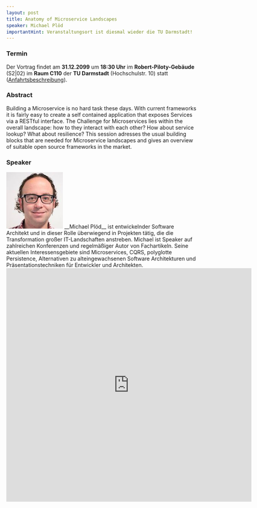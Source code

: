 ```yaml
---
layout: post
title: Anatomy of Microservice Landscapes
speaker: Michael Plöd
importantHint: Veranstaltungsort ist diesmal wieder die TU Darmstadt!
---
```


### Termin

Der Vortrag findet am **31.12.2099** um **18:30 Uhr** im **Robert-Piloty-Gebäude** (S2|02) im **Raum C110** der **TU Darmstadt** (Hochschulstr. 10) statt ([Anfahrtsbeschreibung](/anfahrt)).

### Abstract

Building a Microservice is no hard task these days. With current frameworks it is fairly easy to create a self contained application that exposes Services via a RESTful interface. The Challenge for Microservices lies within the overall landscape: how to they interact with each other? How about service lookup? What about resilience? This session adresses the usual building blocks that are needed for Microservice landscapes and gives an overview of suitable open source frameworks in the market.

### Speaker

<img src="/images/speaker/michael_ploed.jpg" class="speakerpic"/>
__Michael Plöd__ ist entwickelnder Software Architekt und in dieser Rolle überwiegend in Projekten tätig, die die Transformation großer IT-Landschaften anstreben. Michael ist Speaker auf zahlreichen Konferenzen und regelmäßiger Autor von Fachartikeln. Seine aktuellen Interessensgebiete sind Microservices, CQRS, polyglotte Persistence, Alternativen zu alteingewachsenen Software Architekturen und Präsentationstechniken für Entwickler und Architekten.

<iframe src="https://docs.google.com/forms/d/1_Xl8HY25wuCJARzb47H2xPi8PUI4Mjf26NUq3OJ7iNU/viewform?embedded=true" frameborder="0" width="650" height="620" marginheight="0" marginwidth="0"></iframe>
